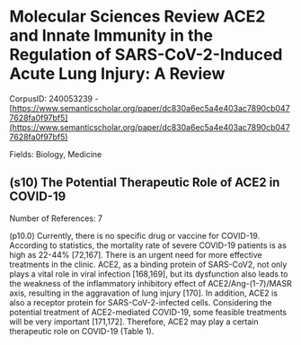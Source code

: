 # Molecular Sciences Review ACE2 and Innate Immunity in the Regulation of SARS-CoV-2-Induced Acute Lung Injury: A Review

CorpusID: 240053239 - [https://www.semanticscholar.org/paper/dc830a6ec5a4e403ac7890cb0477628fa0f97bf5](https://www.semanticscholar.org/paper/dc830a6ec5a4e403ac7890cb0477628fa0f97bf5)

Fields: Biology, Medicine

## (s10) The Potential Therapeutic Role of ACE2 in COVID-19
Number of References: 7

(p10.0) Currently, there is no specific drug or vaccine for COVID-19. According to statistics, the mortality rate of severe COVID-19 patients is as high as 22-44% [72,167]. There is an urgent need for more effective treatments in the clinic. ACE2, as a binding protein of SARS-CoV2, not only plays a vital role in viral infection [168,169], but its dysfunction also leads to the weakness of the inflammatory inhibitory effect of ACE2/Ang-(1-7)/MASR axis, resulting in the aggravation of lung injury [170]. In addition, ACE2 is also a receptor protein for SARS-CoV-2-infected cells. Considering the potential treatment of ACE2-mediated COVID-19, some feasible treatments will be very important [171,172]. Therefore, ACE2 may play a certain therapeutic role on COVID-19 (Table 1).
